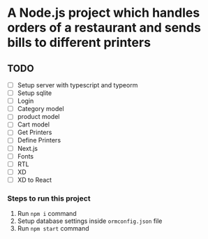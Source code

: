 # A Node.js project which handles orders of a restaurant and sends bills to different printers

## TODO

- [ ] Setup server with typescript and typeorm
- [ ] Setup sqlite
- [ ] Login
- [ ] Category model
- [ ] product model
- [ ] Cart model
- [ ] Get Printers
- [ ] Define Printers
- [ ] Next.js
- [ ] Fonts
- [ ] RTL
- [ ] XD
- [ ] XD to React

### Steps to run this project

1. Run `npm i` command
2. Setup database settings inside `ormconfig.json` file
3. Run `npm start` command
